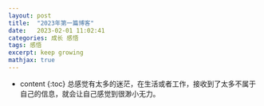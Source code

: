 ```yaml
---
layout: post
title:  "2023年第一篇博客"
date:   2023-02-01 11:02:41
categories: 成长 感悟
tags: 感悟 
excerpt: keep growing
mathjax: true
---
```

* content
{:toc}
总感觉有太多的迷茫，在生活或者工作，接收到了太多不属于自己的信息，就会让自己感觉到很渺小无力。